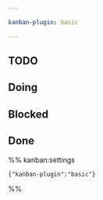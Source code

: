 ```yaml
---

kanban-plugin: basic

---
```


## TODO



## Doing



## Blocked



## Done





%% kanban:settings
```
{"kanban-plugin":"basic"}
```
%%